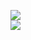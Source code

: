 [![](https://img.shields.io/badge/Made%20With-Github%20Spray-lightgrey.svg?style=for-the-badge&logo=github)](https://github.com/Annihil/github-spray#5508)  
[![](https://i.imgur.com/2DrTn0Z.gif)](https://github.com/Annihil/github-spray)